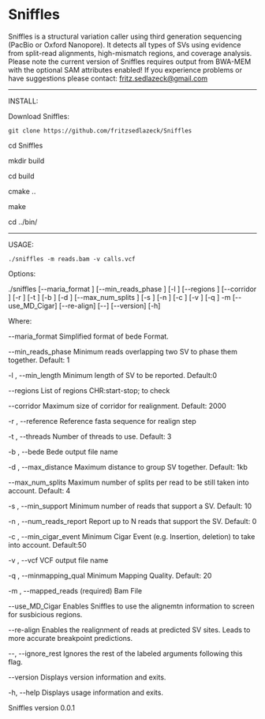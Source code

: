 # Sniffles
Sniffles is a structural variation caller using third generation sequencing (PacBio or Oxford Nanopore). It detects all types of SVs using evidence from split-read alignments, high-mismatch regions, and coverage analysis. Please note the current version of Sniffles requires output from BWA-MEM with the optional SAM attributes enabled! If you experience problems or have suggestions please contact: fritz.sedlazeck@gmail.com

**************************************

INSTALL:

Download Sniffles:
```
git clone https://github.com/fritzsedlazeck/Sniffles
```

  cd Sniffles
  
  mkdir build
  
  cd build
  
  cmake ..
  
  make
 
  cd ../bin/
  
  
**************************************

USAGE:
```
./sniffles -m reads.bam -v calls.vcf
```

Options:

  ./sniffles  [--maria_format <string>] [--min_reads_phase <int>] [-l
               <int>] [--regions <string>] [--corridor <int>] [-r <string>]
               [-t <int>] [-b <string>] [-d <int>] [--max_num_splits <int>]
               [-s <int>] [-n <int>] [-c <int>] [-v <string>] [-q <int>] -m
               <string> [--use_MD_Cigar] [--re-align] [--] [--version]
               [-h]


Where: 

   --maria_format <string>
     Simplified format of bede Format.

   --min_reads_phase <int>
     Minimum reads overlapping two SV to phase them together. Default: 1

   -l <int>,  --min_length <int>
     Minimum length of SV to be reported. Default:0

   --regions <string>
     List of regions CHR:start-stop; to check

   --corridor <int>
     Maximum size of corridor for realignment. Default: 2000

   -r <string>,  --reference <string>
     Reference fasta sequence for realign step

   -t <int>,  --threads <int>
     Number of threads to use. Default: 3

   -b <string>,  --bede <string>
     Bede output file name

   -d <int>,  --max_distance <int>
     Maximum distance to group SV together. Default: 1kb

   --max_num_splits <int>
     Maximum number of splits per read to be still taken into account.
     Default: 4

   -s <int>,  --min_support <int>
     Minimum number of reads that support a SV. Default: 10

   -n <int>,  --num_reads_report <int>
     Report up to N reads that support the SV. Default: 0

   -c <int>,  --min_cigar_event <int>
     Minimum Cigar Event (e.g. Insertion, deletion) to take into account.
     Default:50 

   -v <string>,  --vcf <string>
     VCF output file name

   -q <int>,  --minmapping_qual <int>
     Minimum Mapping Quality. Default: 20

   -m <string>,  --mapped_reads <string>
     (required)  Bam File

   --use_MD_Cigar
     Enables Sniffles to use the alignemtn information to screen for
     susbicious regions.

   --re-align
     Enables the realignment of reads at predicted SV sites. Leads to more
     accurate breakpoint predictions.

   --,  --ignore_rest
     Ignores the rest of the labeled arguments following this flag.

   --version
     Displays version information and exits.

   -h,  --help
     Displays usage information and exits.


   Sniffles version 0.0.1
